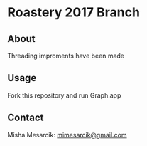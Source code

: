 # Roastery 2017 Branch

## About
Threading improments have been made

## Usage
Fork this repository and run Graph.app

## Contact
Misha Mesarcik: mimesarcik@gmail.com  